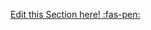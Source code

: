 <!-- DO NOT DELETE THIS LINK --> 
[Edit this Section here! :fas-pen:](https://github.com/nus-cs2030/1920-s2/edit/master/contents/textbook/lecture10/parallelVsSequentialStreams/resources.md)
<!-- DO NOT DELETE THIS LINK --> 